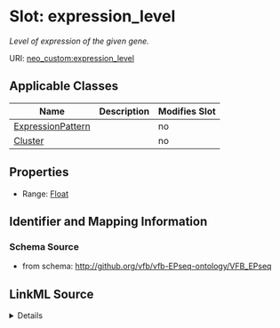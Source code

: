 

# Slot: expression_level


_Level of expression of the given gene._



URI: [neo_custom:expression_level](http://n2o.neo/custom/expression_level)



<!-- no inheritance hierarchy -->





## Applicable Classes

| Name | Description | Modifies Slot |
| --- | --- | --- |
| [ExpressionPattern](ExpressionPattern.md) |  |  no  |
| [Cluster](Cluster.md) |  |  no  |







## Properties

* Range: [Float](Float.md)





## Identifier and Mapping Information







### Schema Source


* from schema: http://github.org/vfb/vfb-EPseq-ontology/VFB_EPseq




## LinkML Source

<details>
```yaml
name: expression_level
description: Level of expression of the given gene.
from_schema: http://github.org/vfb/vfb-EPseq-ontology/VFB_EPseq
rank: 1000
slot_uri: neo_custom:expression_level
alias: expression_level
domain_of:
- ExpressionPattern
- Cluster
range: float

```
</details>